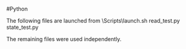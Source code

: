 #Python

The following files are launched from \Scripts\launch.sh
  read_test.py
  state_test.py
  
The remaining files were used independently.

